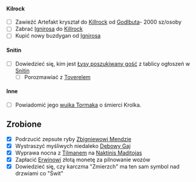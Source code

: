 #### Kilrock
- [ ] Zawieźć Artefakt kryształ do [Killrock](./lokacje/Killrock.md) od [Godlbuta](./NPC/Goldbut.md)- 2000 sz/osoby
- [ ] Zabrać [Ignirosa](./NPC/Igniros.md) do [Killrock](./lokacje/Killrock.md)
- [ ] Kupić nowy buzdygan od [Ignirosa](./NPC/Igniros.md)
#### Snitin
- [ ] Dowiedzieć się, kim jest [Łysy poszukiwany gość](./NPC/%C5%81ysy%20poszukiwany%20go%C5%9B%C4%87.md) z tablicy ogłoszeń w [Snitin](./lokacje/Snitin.md)
	- [ ] Porozmawiać z [Toverelem](./NPC/Toverel.md)

#### Inne
- [ ] Powiadomić jego [wujka Tormaka](./NPC/wujek%20Tormak.md) o śmierci Krolka.


## Zrobione
- [x] Podrzucić zepsute ryby [Zbigniewowi Mendzie](./NPC/Zbigniew%20Menda.md)
- [x] Wystraszyć myśliwych niedaleko [Dębowy Gaj](./lokacje/D%C4%99bowy%20Gaj.md)
- [x] Wyprawa nocna z [Tilmanem](./NPC/Tilman.md) na [Naktinis Maditojas](./Potwory/Naktinis%20Maditojas.md)
- [x] Zapłacić [Erwinowi](./NPC/Erwin.md) złotą monetę za pilnowanie wozów
- [x] Dowiedzieć się, czy karczma "Zmierzch" ma ten sam symbol nad drzwiami co "Świt"